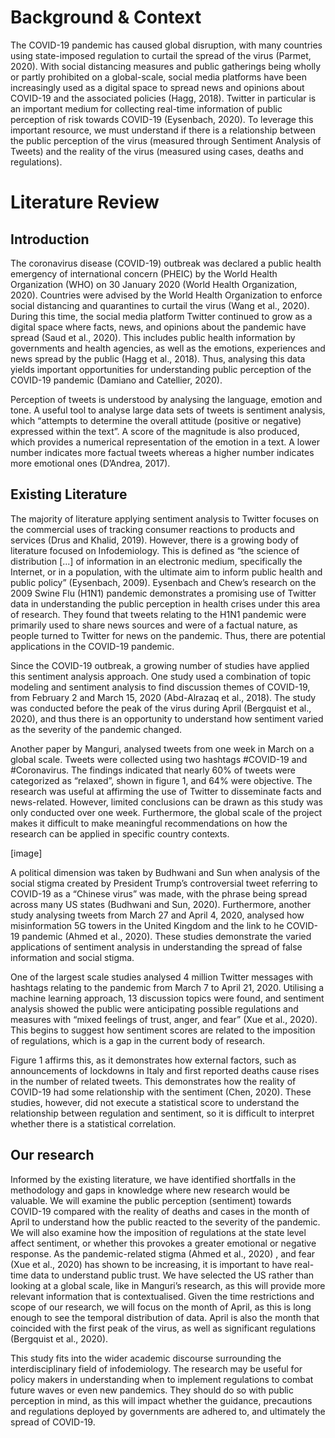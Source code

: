 # Background & Context
The COVID-19 pandemic has caused global disruption, with many countries using state-imposed regulation to curtail the spread of the virus (Parmet, 2020). With social distancing measures and public gatherings being wholly or partly prohibited on a global-scale, social media platforms have been increasingly used as a digital space to spread news and opinions about COVID-19 and the associated policies (Hagg, 2018).
Twitter in particular is an important medium for collecting real-time information of public perception of risk towards COVID-19 (Eysenbach, 2020). To leverage this important resource, we must understand if there is a relationship between the public perception of the virus (measured through Sentiment Analysis of Tweets) and the reality of the virus (measured using cases, deaths and regulations).

# Literature Review
## Introduction 

The coronavirus disease (COVID-19) outbreak was declared a public health emergency of international concern (PHEIC) by the World Health Organization (WHO) on 30 January 2020 (World Health Organization, 2020). Countries were advised by the World Health Organization to enforce social distancing and quarantines to curtail the virus (Wang et al., 2020). During this time, the social media platform Twitter continued to grow as a digital space where facts, news, and opinions about the pandemic have spread (Saud et al., 2020). This includes public health information by governments and health agencies, as well as the emotions, experiences and news spread by the public (Hagg et al., 2018). Thus, analysing this data yields important opportunities for understanding public perception of the COVID-19 pandemic (Damiano and Catellier, 2020).

Perception of tweets is understood by analysing the language, emotion and tone. A useful tool to analyse large data sets of tweets is sentiment analysis, which “attempts to determine the overall attitude (positive or negative) expressed within the text”. A score of the magnitude is also produced, which provides a numerical representation of the emotion in a text. A lower number indicates more factual tweets whereas a higher number indicates more emotional ones (D’Andrea, 2017).


## Existing Literature

The majority of literature applying sentiment analysis to Twitter focuses on the commercial uses of tracking consumer reactions to products and services (Drus and Khalid, 2019). However, there is a growing body of literature focused on Infodemiology. This is defined as “the science of distribution [...] of information in an electronic medium, specifically the Internet, or in a population, with the ultimate aim to inform public health and public policy” (Eysenbach, 2009). Eysenbach and Chew’s research on the 2009 Swine Flu (H1N1) pandemic demonstrates a promising use of Twitter data in understanding the public perception in health crises under this area of research. They found that tweets relating to the H1N1 pandemic were primarily used to share news sources and were of a factual nature, as people turned to Twitter for news on the pandemic. Thus, there are potential applications in the COVID-19 pandemic. 

Since the COVID-19 outbreak, a growing number of studies have applied this sentiment analysis approach. One study used a combination of topic modeling and sentiment analysis to find discussion themes of COVID-19, from February 2 and March 15, 2020 (Abd-Alrazaq  et al., 2018). The study was conducted before the peak of the virus during April (Bergquist et al., 2020), and thus there is an opportunity to understand how sentiment varied as the severity of the pandemic changed.

Another paper by Manguri, analysed tweets from one week in March on a global scale. Tweets were collected using two hashtags #COVID-19 and #Coronavirus. The findings indicated that nearly 60% of tweets were categorized as “relaxed”, shown in figure 1, and 64% were objective. The research was useful at affirming the use of Twitter to disseminate facts and news-related. However, limited conclusions can be drawn as this study was only conducted over one week. Furthermore, the global scale of the project makes it difficult to make meaningful recommendations on how the research can be applied in specific country contexts.

[image]

A political dimension was taken by Budhwani and Sun when analysis of the social stigma created by President Trump’s controversial tweet referring to COVID-19 as a  “Chinese virus” was made, with the phrase being spread across many US states (Budhwani and Sun, 2020). Furthermore, another study analysing tweets from March 27 and April 4, 2020, analysed how misinformation 5G towers in the United Kingdom and the link to he COVID-19 pandemic (Ahmed et al., 2020). These studies demonstrate the varied applications of sentiment analysis in understanding the spread of false information and social stigma.

One of the largest scale studies analysed 4 million Twitter messages with hashtags relating to the pandemic from March 7 to April 21, 2020. Utilising a machine learning approach, 13 discussion topics were found, and sentiment analysis showed the public were anticipating possible regulations and measures with “mixed feelings of trust, anger, and fear” (Xue et al., 2020). This begins to suggest how sentiment scores are related to the imposition of regulations, which is a gap in the current body of research.

Figure 1 affirms this, as it demonstrates how external factors, such as announcements of lockdowns in Italy and first reported deaths cause rises in the number of related tweets. This demonstrates how the reality of COVID-19 had some relationship with the sentiment (Chen, 2020). These studies, however, did not execute a statistical score to understand the relationship between regulation and sentiment, so it is difficult to interpret whether there is a statistical correlation.


## Our research
Informed by the existing literature, we have identified shortfalls in the methodology and gaps in knowledge where new research would be valuable. We will examine the public perception (sentiment) towards COVID-19 compared with the reality of deaths and cases in the month of April to understand how the public reacted to the severity of the pandemic. We will also examine how the imposition of regulations at the state level affect sentiment, or whether this provokes a greater emotional or negative response. As the pandemic-related stigma (Ahmed et al., 2020) , and fear (Xue et al., 2020) has shown to be increasing, it is important to have real-time data to understand public trust. We have selected the US rather than looking at a global scale, like in Manguri’s research, as this will provide more relevant information that is contextualised. Given the time restrictions and scope of our research, we will focus on the month of April, as this is long enough to see the temporal distribution of data. April is also the month that coincided with the first peak of the virus, as well as significant regulations (Bergquist et al., 2020). 

This study fits into the wider academic discourse surrounding the interdisciplinary field of infodemiology. The research may be useful for policy makers in understanding when to implement regulations to combat future waves or even new pandemics. They should do so with public perception in mind, as this will impact whether the guidance, precautions and regulations deployed by governments are adhered to, and ultimately the spread of COVID-19.
